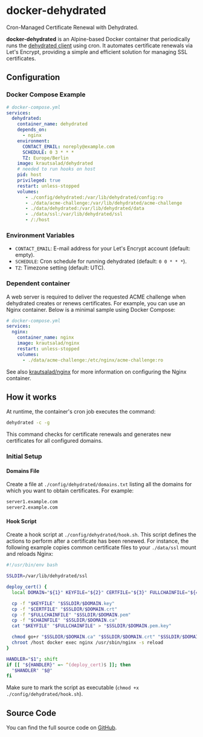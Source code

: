 # docker-dehydrated

Cron-Managed Certificate Renewal with Dehydrated.

**docker-dehydrated** is an Alpine-based Docker container that periodically runs the [dehydrated client](https://github.com/dehydrated-io/dehydrated) using cron. It automates certificate renewals via Let's Encrypt, providing a simple and efficient solution for managing SSL certificates.

## Configuration

### Docker Compose Example

```yml
# docker-compose.yml
services:
  dehydrated:
    container_name: dehydrated
    depends_on:
      - nginx
    environment:
      CONTACT_EMAIL: noreply@example.com
      SCHEDULE: 0 3 * * *
      TZ: Europe/Berlin
    image: krautsalad/dehydrated
    # needed to run hooks on host
    pid: host
    privileged: true
    restart: unless-stopped
    volumes:
       - ./config/dehydrated:/var/lib/dehydrated/config:ro
       - ./data/acme-challenge:/var/lib/dehydrated/acme-challenge
       - ./data/dehydrated:/var/lib/dehydrated/data
       - ./data/ssl:/var/lib/dehydrated/ssl
       - /:/host
```

### Environment Variables

- `CONTACT_EMAIL`: E-mail address for your Let's Encrypt account (default: empty).
- `SCHEDULE`: Cron schedule for running dehydrated (default: `0 0 * * *`).
- `TZ`: Timezone setting (default: UTC).

### Dependent container

A web server is required to deliver the requested ACME challenge when dehydrated creates or renews certificates. For example, you can use an Nginx container. Below is a minimal sample using Docker Compose:

```yml
# docker-compose.yml
services:
  nginx:
    container_name: nginx
    image: krautsalad/nginx
    restart: unless-stopped
    volumes:
      - ./data/acme-challenge:/etc/nginx/acme-challenge:ro
```

See also [krautsalad/nginx](https://hub.docker.com/r/krautsalad/nginx) for more information on configuring the Nginx container.

## How it works

At runtime, the container's cron job executes the command:

```sh
dehydrated -c -g
```

This command checks for certificate renewals and generates new certificates for all configured domains.

### Initial Setup

#### Domains File

Create a file at `./config/dehydrated/domains.txt` listing all the domains for which you want to obtain certificates. For example:

```txt
server1.example.com
server2.example.com
```

#### Hook Script

Create a hook script at `./config/dehydrated/hook.sh`. This script defines the actions to perform after a certificate has been renewed. For instance, the following example copies common certificate files to your `./data/ssl` mount and reloads Nginx:

```sh
#!/usr/bin/env bash

SSLDIR=/var/lib/dehydrated/ssl

deploy_cert() {
  local DOMAIN="${1}" KEYFILE="${2}" CERTFILE="${3}" FULLCHAINFILE="${4}" CHAINFILE="${5}" TIMESTAMP="${6}"

  cp -f "$KEYFILE" "$SSLDIR/$DOMAIN.key"
  cp -f "$CERTFILE" "$SSLDIR/$DOMAIN.crt"
  cp -f "$FULLCHAINFILE" "$SSLDIR/$DOMAIN.pem"
  cp -f "$CHAINFILE" "$SSLDIR/$DOMAIN.ca"
  cat "$KEYFILE" "$FULLCHAINFILE" > "$SSLDIR/$DOMAIN.pem.key"

  chmod go+r "$SSLDIR/$DOMAIN.ca" "$SSLDIR/$DOMAIN.crt" "$SSLDIR/$DOMAIN.pem"
  chroot /host docker exec nginx /usr/sbin/nginx -s reload
}

HANDLER="$1"; shift
if [[ "${HANDLER}" =~ ^(deploy_cert)$ ]]; then
  "$HANDLER" "$@"
fi
```

Make sure to mark the script as executable (`chmod +x ./config/dehydrated/hook.sh`).

## Source Code

You can find the full source code on [GitHub](https://github.com/krautsalad/docker-dehydrated).
